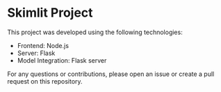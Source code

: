 <html>
  <head>
    
  </head>
  <body>
    <h1>Skimlit Project</h1>
    <p>This project was developed using the following technologies:</p>
    <ul>
      <li>Frontend: Node.js</li>
      <li>Server: Flask</li>
      <li>Model Integration: Flask server</li>
    </ul>
    <p>For any questions or contributions, please open an issue or create a pull request on this repository.</p>
  </body>
</html>



